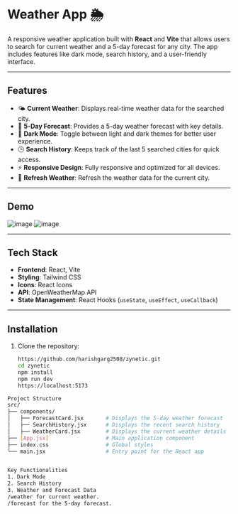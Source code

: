 # Weather App 🌦️

A responsive weather application built with **React** and **Vite** that allows users to search for current weather and a 5-day forecast for any city. The app includes features like dark mode, search history, and a user-friendly interface.

---

## Features

- 🌤 **Current Weather**: Displays real-time weather data for the searched city.
- 📅 **5-Day Forecast**: Provides a 5-day weather forecast with key details.
- 🌙 **Dark Mode**: Toggle between light and dark themes for better user experience.
- 🕒 **Search History**: Keeps track of the last 5 searched cities for quick access.
- ⚡ **Responsive Design**: Fully responsive and optimized for all devices.
- 🔄 **Refresh Weather**: Refresh the weather data for the current city.

---

## Demo
![image](https://github.com/user-attachments/assets/35635b40-40c9-4568-8356-c0968e452f05)
![image](https://github.com/user-attachments/assets/10296ded-670f-4368-9289-dbd2a8acb352)


---

## Tech Stack

- **Frontend**: React, Vite
- **Styling**: Tailwind CSS
- **Icons**: React Icons
- **API**: OpenWeatherMap API
- **State Management**: React Hooks (`useState`, `useEffect`, `useCallback`)

---

## Installation

1. Clone the repository:
   ```bash
   https://github.com/harishgarg2508/zynetic.git
   cd zynetic
   npm install
   npm run dev
   https://localhost:5173
```bash
Project Structure
src/
├── components/
│   ├── ForecastCard.jsx       # Displays the 5-day weather forecast 
│   ├── SearchHistory.jsx      # Displays the recent search history
│   ├── WeatherCard.jsx        # Displays the current weather details
├── [App.jsx]                  # Main application component
├── index.css                  # Global styles
└── main.jsx                   # Entry point for the React app


Key Functionalities
1. Dark Mode
2. Search History
3. Weather and Forecast Data
/weather for current weather.
/forecast for the 5-day forecast.
